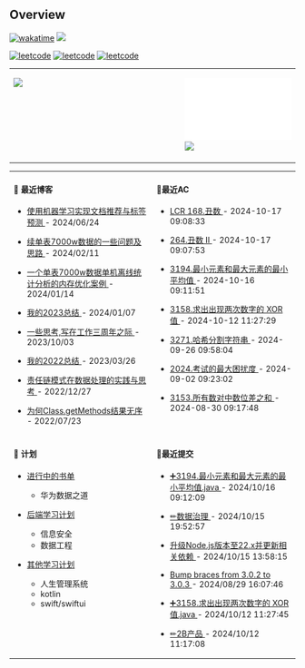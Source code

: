 
## Overview

[![wakatime](https://wakatime.com/badge/user/78591c59-95d5-4479-b2fc-988c35f31d59.svg)](https://wakatime.com/@78591c59-95d5-4479-b2fc-988c35f31d59) ![](https://gpvc.arturio.dev/0xcaffebabe)

[![leetcode](https://leetcode-badge.ismy.wang/ranking)](https://leetcode.cn/u/0xcaffebabe/) [![leetcode](https://leetcode-badge.ismy.wang/solved)](https://leetcode.cn/u/0xcaffebabe/) [![leetcode](https://leetcode-badge.ismy.wang/ac)](https://leetcode.cn/u/0xcaffebabe/)

<table border="0">
  <tr border="0">

  <td valign="top" width="60%">

  ![](https://github-readme-stats.vercel.app/api/wakatime?username=0xcaffebabe&layout=compact&langs_count=12&theme=dark&range=all_time)

  </td>

  <td valign="top" width="40%">

  ![](https://raw.githubusercontent.com/0xcaffebabe/github-stats/master/generated/overview.svg)
  ![](https://github-profile-summary-cards.vercel.app/api/cards/productive-time?username=0xcaffebabe&theme=github_dark&utcOffset=8)

  </td>
  </tr>

</table>

<table>

<tr>
<td valign="top" width="50%">

#### 📖 最近博客


* <a href="https://0xcaffebabe.github.io/%E6%9C%BA%E5%99%A8%E5%AD%A6%E4%B9%A0/2024/06/24/%E4%BD%BF%E7%94%A8%E6%9C%BA%E5%99%A8%E5%AD%A6%E4%B9%A0%E5%AE%9E%E7%8E%B0%E6%96%87%E6%A1%A3%E6%8E%A8%E8%8D%90%E4%B8%8E%E6%A0%87%E7%AD%BE%E9%A2%84%E6%B5%8B.html" target="_blank"> 使用机器学习实现文档推荐与标签预测 </a> - 2024/06/24 

    
* <a href="https://0xcaffebabe.github.io/%E5%A4%A7%E6%95%B0%E6%8D%AE/2024/02/11/%E7%BB%AD%E5%8D%95%E8%A1%A87000w%E6%95%B0%E6%8D%AE%E7%9A%84%E4%B8%80%E4%BA%9B%E9%97%AE%E9%A2%98%E5%8F%8A%E6%80%9D%E8%B7%AF.html" target="_blank"> 续单表7000w数据的一些问题及思路 </a> - 2024/02/11 

    
* <a href="https://0xcaffebabe.github.io/%E5%A4%A7%E6%95%B0%E6%8D%AE/2024/01/14/%E4%B8%80%E4%B8%AA%E5%8D%95%E8%A1%A87000w%E6%95%B0%E6%8D%AE%E5%8D%95%E6%9C%BA%E7%A6%BB%E7%BA%BF%E7%BB%9F%E8%AE%A1%E5%88%86%E6%9E%90%E7%9A%84%E5%86%85%E5%AD%98%E4%BC%98%E5%8C%96%E6%A1%88%E4%BE%8B.html" target="_blank"> 一个单表7000w数据单机离线统计分析的内存优化案例 </a> - 2024/01/14 

    
* <a href="https://0xcaffebabe.github.io/%E4%BA%BA%E7%94%9F/2024/01/07/%E6%88%91%E7%9A%842023%E6%80%BB%E7%BB%93.html" target="_blank"> 我的2023总结 </a> - 2024/01/07 

    
* <a href="https://0xcaffebabe.github.io/%E4%BA%BA%E7%94%9F/2023/10/03/%E4%B8%80%E4%BA%9B%E6%80%9D%E8%80%83,%E5%86%99%E5%9C%A8%E5%B7%A5%E4%BD%9C%E4%B8%89%E5%91%A8%E5%B9%B4%E4%B9%8B%E9%99%85.html" target="_blank"> 一些思考,写在工作三周年之际 </a> - 2023/10/03 

    
* <a href="https://0xcaffebabe.github.io/%E4%BA%BA%E7%94%9F/2023/03/26/%E6%88%91%E7%9A%842022%E6%80%BB%E7%BB%93.html" target="_blank"> 我的2022总结 </a> - 2023/03/26 

    
* <a href="https://0xcaffebabe.github.io/%E8%AE%BE%E8%AE%A1%E6%A8%A1%E5%BC%8F/2022/12/27/%E8%B4%A3%E4%BB%BB%E9%93%BE%E6%A8%A1%E5%BC%8F%E5%9C%A8%E6%95%B0%E6%8D%AE%E5%A4%84%E7%90%86%E7%9A%84%E5%AE%9E%E8%B7%B5%E4%B8%8E%E6%80%9D%E8%80%83.html" target="_blank"> 责任链模式在数据处理的实践与思考 </a> - 2022/12/27 

    
* <a href="https://0xcaffebabe.github.io/jvm/2022/07/23/%E4%B8%BA%E4%BD%95Class.getMethods%E7%BB%93%E6%9E%9C%E6%97%A0%E5%BA%8F.html" target="_blank"> 为何Class.getMethods结果无序 </a> - 2022/07/23 

        

</td>

<td valign="top" width="50%">

#### 🔋最近AC


  * <a href="https://leetcode.cn/submissions/detail/573421696" target="_blank"> LCR 168.丑数 </a> - 2024-10-17 09:08:33 

    
  * <a href="https://leetcode.cn/submissions/detail/573421595" target="_blank"> 264.丑数 II </a> - 2024-10-17 09:07:53 

    
  * <a href="https://leetcode.cn/submissions/detail/573127029" target="_blank"> 3194.最小元素和最大元素的最小平均值 </a> - 2024-10-16 09:11:51 

    
  * <a href="https://leetcode.cn/submissions/detail/572034025" target="_blank"> 3158.求出出现两次数字的 XOR 值 </a> - 2024-10-12 11:27:29 

    
  * <a href="https://leetcode.cn/submissions/detail/568153588" target="_blank"> 3271.哈希分割字符串 </a> - 2024-09-26 09:58:04 

    
  * <a href="https://leetcode.cn/submissions/detail/560583417" target="_blank"> 2024.考试的最大困扰度 </a> - 2024-09-02 09:23:02 

    
  * <a href="https://leetcode.cn/submissions/detail/559767056" target="_blank"> 3153.所有数对中数位差之和 </a> - 2024-08-30 09:17:48 

    

</td>

</tr>

<tr>

<td valign="top" width="50%">

#### 📝 计划

- [进行中的书单](https://github.com/users/0xcaffebabe/projects/9)
  - 华为数据之道


- [后端学习计划](https://github.com/users/0xcaffebabe/projects/10)
  - 信息安全
  - 数据工程


- [其他学习计划](https://github.com/users/0xcaffebabe/projects/11)
  - 人生管理系统
  - kotlin
  - swift/swiftui


<td>

#### 🌴最近提交


  * <a href="https://github.com/0xcaffebabe/leetcode/commit/0f658834603a67b4f99fd1d1f7d1974f4ca27b2f" target="_blank"> ➕3194.最小元素和最大元素的最小平均值.java </a> - 2024/10/16 09:12:09 

    
  * <a href="https://github.com/0xcaffebabe/note/commit/6d9451fba4758bb34a0d781d9766523efeef57e2" target="_blank"> ✏数据治理 </a> - 2024/10/15 19:52:57 

    
  * <a href="https://github.com/0xcaffebabe/note/commit/722bd7e86dd804327424487679646d5e24b1c088" target="_blank"> 升级Node.js版本至22.x并更新相关依赖 </a> - 2024/10/15 13:58:15 

    
  * <a href="https://github.com/0xcaffebabe/note/commit/de9acf0c3869bdb4570fe261e8aa761051e2e3d6" target="_blank"> Bump braces from 3.0.2 to 3.0.3 </a> - 2024/08/29 16:07:46 

    
  * <a href="https://github.com/0xcaffebabe/leetcode/commit/fe8bfbc8235efc162a5af7f53434c9a362098b6e" target="_blank"> ➕3158.求出出现两次数字的 XOR 值.java </a> - 2024/10/12 11:27:45 

    
  * <a href="https://github.com/0xcaffebabe/note/commit/00a85b716da7a103dcc175d0b5998f44e37a65da" target="_blank"> ✏2B产品 </a> - 2024/10/12 11:17:08 

    

</td>

</tr>

</table>

